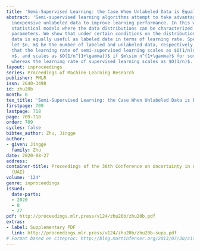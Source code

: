```yaml
---
title: 'Semi-Supervised Learning: the Case When Unlabeled Data is Equally Useful'
abstract: 'Semi-supervised learning algorithms attempt to take advantage of relatively
  inexpensive unlabeled data to improve learning performance. In this work, we consider
  statistical models where the data distributions can be characterized by continuous
  parameters. We show that under certain conditions on the distribution, unlabeled
  data is equally useful as labeled date in terms of learning rate. Specifically,
  let $n, m$ be the number of labeled and unlabeled data, respectively. It is shown
  that the learning rate of semi-supervised learning scales as $O(1/n)$ if $m\sim
  n$, and scales as $O(1/n^{1+\gamma})$ if $m\sim n^{1+\gamma}$ for some $\gamma>0$,
  whereas the learning rate of supervised learning scales as $O(1/n)$.  (Note: this version contains an error in the proof of Lemma~2. A corrected version is available on arXiv)'
layout: inproceedings
series: Proceedings of Machine Learning Research
publisher: PMLR
issn: 2640-3498
id: zhu20b
month: 0
tex_title: 'Semi-Supervised Learning: the Case When Unlabeled Data is Equally Useful'
firstpage: 709
lastpage: 718
page: 709-718
order: 709
cycles: false
bibtex_author: Zhu, Jingge
author:
- given: Jingge
  family: Zhu
date: 2020-08-27
address: 
container-title: Proceedings of the 36th Conference on Uncertainty in Artificial Intelligence
  (UAI)
volume: '124'
genre: inproceedings
issued:
  date-parts:
  - 2020
  - 8
  - 27
pdf: http://proceedings.mlr.press/v124/zhu20b/zhu20b.pdf
extras:
- label: Supplementary PDF
  link: http://proceedings.mlr.press/v124/zhu20b/zhu20b-supp.pdf
# Format based on citeproc: http://blog.martinfenner.org/2013/07/30/citeproc-yaml-for-bibliographies/
---
```

